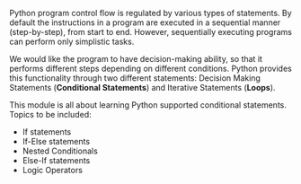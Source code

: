 Python program control flow is regulated by various types of statements. By default the instructions in a program are executed in a sequential manner (step-by-step), from start to end. However, sequentially executing programs can perform only simplistic tasks.

We would like the program to have decision-making ability, so that it performs different steps depending on different conditions. Python provides this functionality through two different statements: Decision Making Statements (**Conditional Statements**) and Iterative Statements (**Loops**). 

This module is all about learning Python supported conditional statements. 
Topics to be included: 
- If statements
- If-Else statements
- Nested Conditionals
- Else-If statements
- Logic Operators 
